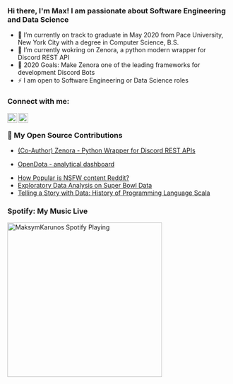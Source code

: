 <a href="https://sourcerer.io/maksymkarunos"><img src="https://img.shields.io/badge/Python-31%20commits-orange.svg" alt=""></a>
<a href="https://sourcerer.io/maksymkarunos"><img src="https://img.shields.io/badge/JavaScript-25%20commits-orange.svg" alt=""></a>
<a href="https://sourcerer.io/maksymkarunos"><img src="https://img.shields.io/badge/C-24%20commits-orange.svg" alt=""></a>
<a href="https://sourcerer.io/maksymkarunos"><img src="https://img.shields.io/badge/C++-14%20commits-orange.svg" alt=""></a>
### Hi there, I'm Max! I am passionate about Software Engineering and Data Science

- 🔭 I’m currently on track to graduate in May 2020 from Pace University, New York City with a degree in Computer Science, B.S.
- 🌱 I’m currently wokring on Zenora, a python modern wrapper for Discord REST API
- 🥅 2020 Goals: Make Zenora one of the leading frameworks for development Discord Bots
- ⚡ I am open to Software Engineering or Data Science roles 

### Connect with me:

[<img align="left" alt="maksymKarunos | LinkedIn" width="22px" src="https://cdn.jsdelivr.net/npm/simple-icons@v3/icons/linkedin.svg" />](https://www.linkedin.com/in/mkarunos/)
[<img align="left" alt="maksymKarunos | LinkedIn" width="22px" src="https://cdn.jsdelivr.net/npm/simple-icons@v3/icons/gmail.svg" />](mailto:maksim.karunos@gmail.com?subject=[GitHub]%20Source%20Han%20Sans)
<br />


### 📕 My Open Source Contributions

<!-- BLOG-POST-LIST:START -->
- [(Co-Author) Zenora - Python Wrapper for Discord REST APIs](https://github.com/odota/web)
<!-- BLOG-POST-LIST:END -- >

<!-- BLOG-POST-LIST:START -->
- [OpenDota - analytical dashboard](https://github.com/odota/web)
<!-- BLOG-POST-LIST:END -- >


### 📕 My Most Popular Data Science Notebooks

<!-- BLOG-POST-LIST:START -->
- [How Popular is NSFW content Reddit?](https://www.kaggle.com/maksymkarunos/does-nsfw-content-hype-on-reddit)
- [Exploratory Data Analysis on Super Bowl Data](https://github.com/MaksymKarunos/Data-Analysis-on-Super-Bowl-Data/blob/master/notebook.ipynb)
- [Telling a Story with Data: History of Programming Language Scala](https://github.com/MaksymKarunos/GitHubHistoryofScala/blob/master/notebook.ipynb)
<!-- BLOG-POST-LIST:END -->




### Spotify: My Music Live 
[<img src="https://now-playing-codestackr.vercel.app/api/spotify-playing" alt="MaksymKarunos Spotify Playing" width="350" />](https://open.spotify.com/user/31jznq5cnfhfuaqbwwbkho2xlgna?si=ovGF5mqKRG6QK2QzWyYygw)

